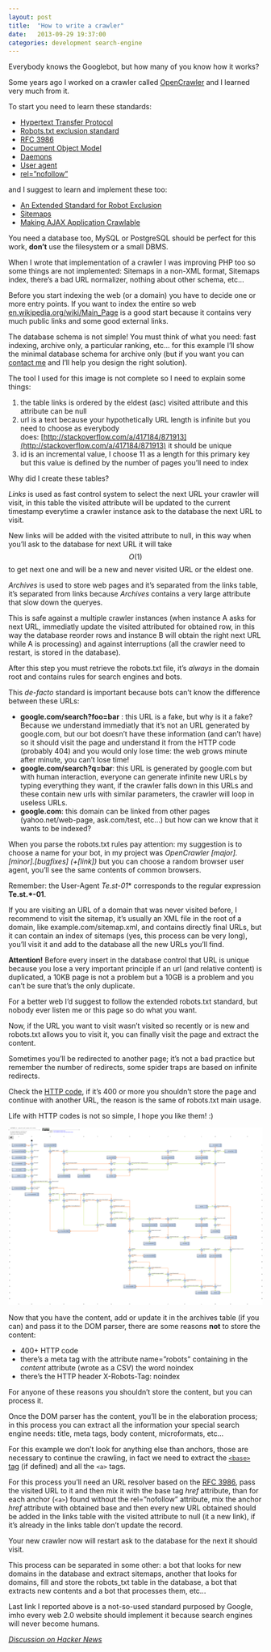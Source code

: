 ```yaml
---
layout: post
title:  "How to write a crawler"
date:   2013-09-29 19:37:00
categories: development search-engine
---
```

Everybody knows the Googlebot, but how many of you know how it works?

Some years ago I worked on a crawler called [OpenCrawler](https://github.com/EmanueleMinotto/OpenCrawler) and I learned very much from it.

To start you need to learn these standards:

* [Hypertext Transfer Protocol](https://en.wikipedia.org/wiki/Hypertext_Transfer_Protocol)
* [Robots.txt exclusion standard](https://en.wikipedia.org/wiki/Robots_exclusion_standard)
* [RFC 3986](http://tools.ietf.org/html/rfc3986)
* [Document Object Model](https://en.wikipedia.org/wiki/Document_Object_Model)
* [Daemons](https://en.wikipedia.org/wiki/Daemon_(computing))
* [User agent](https://en.wikipedia.org/wiki/User_agent)
* [rel=”nofollow”](https://en.wikipedia.org/wiki/Nofollow)

and I suggest to learn and implement these too:

* [An Extended Standard for Robot Exclusion](http://www.conman.org/people/spc/robots2.html)
* [Sitemaps](http://www.sitemaps.org/protocol.html)
* [Making AJAX Application Crawlable](https://developers.google.com/webmasters/ajax-crawling/docs/learn-more)

You need a database too, MySQL or PostgreSQL should be perfect for this work, **don’t** use the filesystem or a small DBMS.

When I wrote that implementation of a crawler I was improving PHP too so some things are not implemented: Sitemaps in a non-XML format, Sitemaps index, there’s a bad URL normalizer, nothing about other schema, etc…

Before you start indexing the web (or a domain) you have to decide one or more entry points. If you want to index the entire so web [en.wikipedia.org/wiki/Main_Page](https://en.wikipedia.org/wiki/Main_Page) is a good start because it contains very much public links and some good external links.

The database schema is not simple! You must think of what you need: fast indexing, archive only, a particular ranking, etc… for this example I’ll show the minimal database schema for archive only (but if you want you can [contact me](mailto:minottoemanuele@gmail.com) and I’ll help you design the right solution).

The tool I used for this image is not complete so I need to explain some things:

1.  the table links is ordered by the eldest (asc) visited attribute and this attribute can be null
2.  url is a text because your hypothetically URL length is infinite but you need to choose as everybody does: [http://stackoverflow.com/a/417184/871913](http://stackoverflow.com/a/417184/871913) it should be unique
3.  id is an incremental value, I choose 11 as a length for this primary key but this value is defined by the number of pages you’ll need to index

Why did I create these tables?

_Links_ is used as fast control system to select the next URL your crawler will visit, in this table the visited attribute will be updated to the current timestamp everytime a crawler instance ask to the database the next URL to visit.

New links will be added with the visited attribute to null, in this way when you’ll ask to the database for next URL it will take $$O(1)$$ to get next one and will be a new and never visited URL or the eldest one.

_Archives_ is used to store web pages and it’s separated from the links table, it’s separated from links because _Archives_ contains a very large attribute that slow down the queryes.

This is safe against a multiple crawler instances (when instance A asks for next URL, immediatly update the visited attributed for obtained row, in this way the database reorder rows and instance B will obtain the right next URL while A is processing) and against interruptions (all the crawler need to restart, is stored in the database).

After this step you must retrieve the robots.txt file, it’s *always* in the domain root and contains rules for search engines and bots.


This _de-facto_ standard is important because bots can’t know the difference between these URLs:

*   **google.com/search?foo=bar** : this URL is a fake, but why is it a fake? Because we understand immediatly that it’s not an URL generated by google.com, but our bot doesn’t have these information (and can’t have) so it should visit the page and understand it from the HTTP code (probably 404) and you would only lose time: the web grows minute after minute, you can’t lose time!
*   **google.com/search?q=bar**: this URL is generated by google.com but with human interaction, everyone can generate infinite new URLs by typing everything they want, if the crawler falls down in this URLs and these contain new urls with similar parameters, the crawler will loop in useless URLs.
*   **google.com**: this domain can be linked from other pages (yahoo.net/web-page, ask.com/test, etc…) but how can we know that it wants to be indexed?

When you parse the robots.txt rules pay attention: my suggestion is to choose a name for your bot, in my project was _OpenCrawler [major].[minor].[bugfixes] (+[link])_ but you can choose a random browser user agent, you’ll see the same contents of common browsers.

Remember: the User-Agent **Te.st*-01** corresponds to the regular expression **Te.st.*-01**.

If you are visiting an URL of a domain that was never visited before, I recommend to visit the sitemap, it’s usually an XML file in the root of a domain, like example.com/sitemap.xml, and contains directly final URLs, but it can contain an index of sitemaps (yes, this process can be very long), you’ll visit it and add to the database all the new URLs you’ll find.

**Attention!** Before every insert in the database control that URL is unique because you lose a very important principle if an url (and relative content) is duplicated, a 10KB page is not a problem but a 10GB is a problem and you can’t be sure that’s the only duplicate.

For a better web I’d suggest to follow the extended robots.txt standard, but nobody ever listen me or this page so do what you want.

Now, if the URL you want to visit wasn’t visited so recently or is new and robots.txt allows you to visit it, you can finally visit the page and extract the content.

Sometimes you’ll be redirected to another page; it’s not a bad practice but remember the number of redirects, some spider traps are based on infinite redirects.

Check the [HTTP code](https://en.wikipedia.org/wiki/List_of_HTTP_status_codes), if it’s 400 or more you shouldn’t store the page and continue with another URL, the reason is the same of robots.txt main usage.

Life with HTTP codes is not so simple, I hope you like them! :)

[![HTTP Headers](/assets/2015-08-23-how-to-write-a-crawler/http-headers-status1.png)](/assets/2015-08-23-how-to-write-a-crawler/http-headers-status1.png)

Now that you have the content, add or update it in the archives table (if you can) and pass it to the DOM parser, there are some reasons **not** to store the content:

*   400+ HTTP code
*   there’s a meta tag with the attribute name=”robots” containing in the _content_ attribute (wrote as a CSV) the word noindex
*   there’s the HTTP header X-Robots-Tag: noindex

For anyone of these reasons you shouldn’t store the content, but you can process it.

Once the DOM parser has the content, you’ll be in the elaboration process; in this process you can extract all the information your special search engine needs: title, meta tags, body content, microformats, etc...

For this example we don’t look for anything else than anchors, those are necessary to continue the crawling, in fact we need to extract the [`<base>` tag](http://www.w3schools.com/tags/tag_base.asp) (if defined) and all the `<a>` tags.

For this process you’ll need an URL resolver based on the [RFC 3986](http://tools.ietf.org/html/rfc3986), pass the visited URL to it and then mix it with the base tag _href_ attribute, than for each anchor (`<a>`) found without the rel=”nofollow” attribute, mix the anchor _href_ attribute with obtained base and then every new URL obtained should be added in the links table with the visited attribute to null (it a new link), if it’s already in the links table don’t update the record.

Your new crawler now will restart ask to the database for the next it should visit.

This process can be separated in some other: a bot that looks for new domains in the database and extract sitemaps, another that looks for domains, fill and store the robots_txt table in the database, a bot that extracts new contents and a bot that processes them, etc...

Last link I reported above is a not-so-used standard purposed by Google, imho every web 2.0 website should implement it because search engines will never become humans.

_[Discussion on Hacker News](https://news.ycombinator.com/item?id=6466161)_
